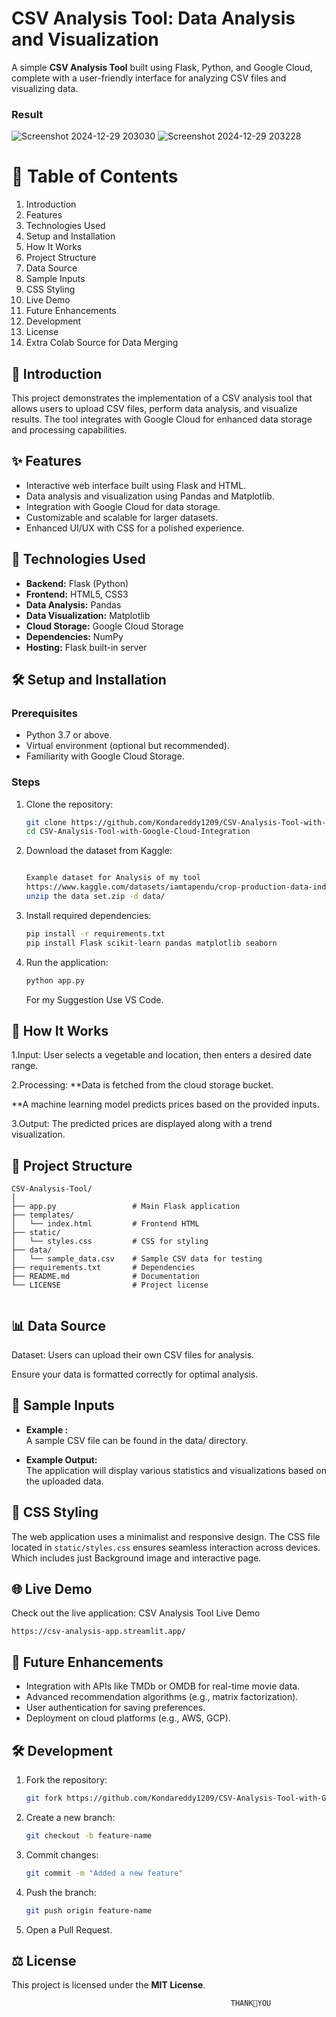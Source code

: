 # CSV Analysis Tool: Data Analysis and Visualization

A simple **CSV Analysis Tool** built using Flask, Python, and Google Cloud, complete with a user-friendly interface for analyzing CSV files and visualizing data.

### Result
![Screenshot 2024-12-29 203030](https://github.com/user-attachments/assets/f819308a-9744-420a-adf0-ac492b963a4a)
![Screenshot 2024-12-29 203228](https://github.com/user-attachments/assets/6fb1566e-1f40-4df6-9121-c5184e0cb24b)



# 📖 Table of Contents

1. Introduction  
2. Features  
3. Technologies Used  
4. Setup and Installation  
5. How It Works  
6. Project Structure  
7. Data Source  
8. Sample Inputs  
9. CSS Styling  
10. Live Demo  
11. Future Enhancements  
12. Development  
13. License  
14. Extra Colab Source for Data Merging  

## 🎯 Introduction

This project demonstrates the implementation of a CSV analysis tool that allows users to upload CSV files, perform data analysis, and visualize results. The tool integrates with Google Cloud for enhanced data storage and processing capabilities.

## ✨ Features

- Interactive web interface built using Flask and HTML.  
- Data analysis and visualization using Pandas and Matplotlib.  
- Integration with Google Cloud for data storage.  
- Customizable and scalable for larger datasets.  
- Enhanced UI/UX with CSS for a polished experience.

## 🔧 Technologies Used

- **Backend:** Flask (Python)  
- **Frontend:** HTML5, CSS3  
- **Data Analysis:** Pandas  
- **Data Visualization:** Matplotlib  
- **Cloud Storage:** Google Cloud Storage  
- **Dependencies:** NumPy  
- **Hosting:** Flask built-in server

## 🛠️ Setup and Installation

### Prerequisites  

- Python 3.7 or above.  
- Virtual environment (optional but recommended).  
- Familiarity with Google Cloud Storage.  

### Steps  

1. Clone the repository:  
   ```bash  
   git clone https://github.com/Kondareddy1209/CSV-Analysis-Tool-with-Google-Cloud-Integration
   cd CSV-Analysis-Tool-with-Google-Cloud-Integration  
   ```  

2. Download the dataset from Kaggle:  
   ```bash   

   Example dataset for Analysis of my tool
   https://www.kaggle.com/datasets/iamtapendu/crop-production-data-india
   unzip the data set.zip -d data/
   ```  

3. Install required dependencies:  
   ```bash  
   pip install -r requirements.txt  
   pip install Flask scikit-learn pandas matplotlib seaborn  

   ```  

4. Run the application:  
   ```bash  
   python app.py  
   ```
   For my Suggestion Use VS Code.


## 🚀 How It Works

1.Input: User selects a vegetable and location, then enters a desired date range.

2.Processing:
**Data is fetched from the cloud storage bucket.

**A machine learning model predicts prices based on the provided inputs.

3.Output: The predicted prices are displayed along with a trend visualization.

## 📂 Project Structure  

```
CSV-Analysis-Tool/  
│  
├── app.py                 # Main Flask application  
├── templates/  
│   └── index.html         # Frontend HTML  
├── static/  
│   └── styles.css         # CSS for styling  
├── data/  
│   └── sample_data.csv    # Sample CSV data for testing  
├── requirements.txt       # Dependencies  
├── README.md              # Documentation  
└── LICENSE                # Project license


```
## 📊 Data Source  

Dataset: Users can upload their own CSV files for analysis.

Ensure your data is formatted correctly for optimal analysis.


## 📝 Sample Inputs  

- **Example :**  
  A sample CSV file can be found in the data/ directory.  

- **Example Output:**  
  The application will display various statistics and visualizations based on the uploaded data.
  

## 🎨 CSS Styling  

The web application uses a minimalist and responsive design. The CSS file located in `static/styles.css` ensures seamless interaction across devices.
Which includes just Background image and interactive page.

## 🌐 Live Demo  
Check out the live application:
CSV Analysis Tool Live Demo
```
https://csv-analysis-app.streamlit.app/
```


## 🔮 Future Enhancements

- Integration with APIs like TMDb or OMDB for real-time movie data.  
- Advanced recommendation algorithms (e.g., matrix factorization).  
- User authentication for saving preferences.  
- Deployment on cloud platforms (e.g., AWS, GCP).


## 🛠️ Development  

1. Fork the repository:  
   ```bash  
   git fork https://github.com/Kondareddy1209/CSV-Analysis-Tool-with-Google-Cloud-Integration 
   ```  

2. Create a new branch:  
   ```bash  
   git checkout -b feature-name  
   ```  

3. Commit changes:  
   ```bash  
   git commit -m "Added a new feature"  
   ```  

4. Push the branch:  
   ```bash  
   git push origin feature-name  
   ```  

5. Open a Pull Request.


## ⚖️ License
This project is licensed under the **MIT License**.
```
                                                 THANK💚YOU
